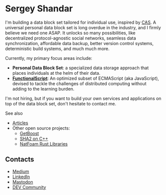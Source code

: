 # Sergey Shandar

I'm building a data block set tailored for individual use, inspired by [CAS](https://en.wikipedia.org/wiki/Content-addressable_storage). A universal personal data block set is long overdue in the industry, and I firmly believe we need one ASAP. It unlocks so many possibilities, like decentralized protocol-agnostic social networks, seamless data synchronization, affordable data backup, better version control systems, deterministic build systems, and much much more.

Currently, my primary focus areas include:

- **Personal Data Block Set**: a specialized data storage approach that places individuals at the helm of their data.
- **[FunctionalScript](https://github.com/functionalscript/functionalscript)**: An optimized subset of ECMAScript (aka JavaScript), devised to tackle the challenges of distributed computing without adding to the learning burden.

I'm not hiring, but if you want to build your own services and applications on top of the data block set, don't hesitate to contact me.

See also

- [Articles](./articles)
- Other open source projects:
  - [GetBoost](https://github.com/sergey-shandar/getboost)
  - [SHA2 on C++](https://github.com/sergey-shandar/sha2)
  - [NatFoam Rust Libraries](https://github.com/natfoam/lib)

## Contacts

- [Medium](https://medium.com/@sergeyshandar)
- [LinkedIn](https://www.linkedin.com/in/sergeyshandar/)
- [Mastodon](https://techhub.social/@functionalscript)
- [DEV Community](https://dev.to/sergeyshandar)
